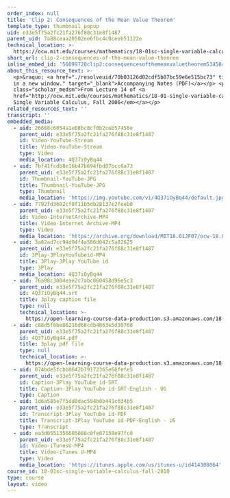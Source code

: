 ```yaml
---
order_index: null
title: 'Clip 2: Consequences of the Mean Value Theorem'
template_type: thumbnail_popup
uid: e33e5f75a2fc21fa276f88c31e8f1487
parent_uid: 7a88ceaa20502ee6fbc4c0ceeb51122e
technical_location: >-
  https://ocw.mit.edu/courses/mathematics/18-01sc-single-variable-calculus-fall-2010/unit-2-applications-of-differentiation/part-c-mean-value-theorem-antiderivatives-and-differential-equations/session-34-introduction-to-the-mean-value-theorem/clip-2-consequences-of-the-mean-value-theorem
short_url: clip-2-consequences-of-the-mean-value-theorem
inline_embed_id: '56099720clip2:consequencesofthemeanvaluetheorem53458443'
about_this_resource_text: >-
  <p>&raquo; <a href="./resolveuid/70b03126d02cdf5b87bc59e6e515bc73" title="Open
  in a new window." target="_blank">Accompanying Notes (PDF)</a></p> <p
  class="scholar_medsm">From Lecture 14 of <a
  href="http://ocw.mit.edu/courses/mathematics/18-01-single-variable-calculus-fall-2006/video-lectures/"><em>18.01
  Single Variable Calculus, Fall 2006</em></a></p>
related_resources_text: ''
transcript: ''
embedded_media:
  - uid: 26668c6054a1e08bc8cf0b2ceb57458e
    parent_uid: e33e5f75a2fc21fa276f88c31e8f1487
    id: Video-YouTube-Stream
    title: Video-YouTube-Stream
    type: Video
    media_location: 4Q37iOyBq44
  - uid: 7bf41fcdb8e16b47b694fbd07bcc6a73
    parent_uid: e33e5f75a2fc21fa276f88c31e8f1487
    id: Thumbnail-YouTube-JPG
    title: Thumbnail-YouTube-JPG
    type: Thumbnail
    media_location: 'https://img.youtube.com/vi/4Q37iOyBq44/default.jpg'
  - uid: 7792fd3602cf8f11b5db28137e2feeb0
    parent_uid: e33e5f75a2fc21fa276f88c31e8f1487
    id: Video-InternetArchive-MP4
    title: Video-Internet Archive-MP4
    type: Video
    media_location: 'https://archive.org/download/MIT18.01JF07/ocw-18.01-f07-lec14_300k.mp4'
  - uid: 3a82ad7cc94d94f4a586d042c5a82625
    parent_uid: e33e5f75a2fc21fa276f88c31e8f1487
    id: 3Play-3PlayYouTubeid-MP4
    title: 3Play-3Play YouTube id
    type: 3Play
    media_location: 4Q37iOyBq44
  - uid: 76a08c3004eae2c7abc060458d96e5c3
    parent_uid: e33e5f75a2fc21fa276f88c31e8f1487
    id: 4Q37iOyBq44.srt
    title: 3play caption file
    type: null
    technical_location: >-
      https://open-learning-course-data-production.s3.amazonaws.com/18-01sc-single-variable-calculus-fall-2010/eed1c6b5306be02b194c899d59b97978_4Q37iOyBq44.srt
  - uid: c88d5f6be06216d68cdb4863e5d30768
    parent_uid: e33e5f75a2fc21fa276f88c31e8f1487
    id: 4Q37iOyBq44.pdf
    title: 3play pdf file
    type: null
    technical_location: >-
      https://open-learning-course-data-production.s3.amazonaws.com/18-01sc-single-variable-calculus-fall-2010/8cb015727548398fd5577cbc23fc7536_4Q37iOyBq44.pdf
  - uid: 074bde5fcbb0642b79172365e66fefe5
    parent_uid: e33e5f75a2fc21fa276f88c31e8f1487
    id: Caption-3Play YouTube id-SRT
    title: Caption-3Play YouTube id-SRT-English - US
    type: Caption
  - uid: 1d6a585e7f5dd0dac594b0b441c034b5
    parent_uid: e33e5f75a2fc21fa276f88c31e8f1487
    id: Transcript-3Play YouTube id-PDF
    title: Transcript-3Play YouTube id-PDF-English - US
    type: Transcript
  - uid: ea3d0551356605088c0fe07150e97fc0
    parent_uid: e33e5f75a2fc21fa276f88c31e8f1487
    id: Video-iTunesU-MP4
    title: Video-iTunes U-MP4
    type: Video
    media_location: 'https://itunes.apple.com/us/itunes-u/id414308064'
course_id: 18-01sc-single-variable-calculus-fall-2010
type: course
layout: video
---
```

